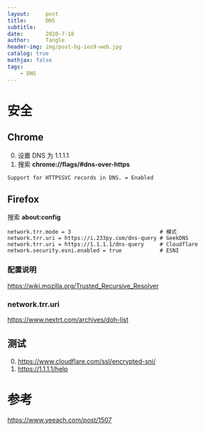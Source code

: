 ```yaml
---
layout:     post
title:      DNS
subtitle:   
date:       2020-7-18
author:     Tangle
header-img: img/post-bg-ios9-web.jpg
catalog: true
mathjax: false
tags:
    - DNS
---
```


# 安全

## Chrome

0. 设置 DNS 为 1.1.1.1
0. 搜索 **chrome://flags/#dns-over-https**

```
Support for HTTPSSVC records in DNS. = Enabled
```

## Firefox

搜索 **about:config**

```
network.trr.mode = 3                            # 模式
network.trr.uri = https://i.233py.com/dns-query # GeekDNS
network.trr.uri = https://1.1.1.1/dns-query     # Cloudflare
network.security.esni.enabled = true            # ESNI
```

### 配置说明

https://wiki.mozilla.org/Trusted_Recursive_Resolver

### network.trr.uri

https://www.nextrt.com/archives/doh-list

## 测试

0. https://www.cloudflare.com/ssl/encrypted-sni/
0. https://1.1.1.1/help

# 参考

https://www.yeeach.com/post/1507
